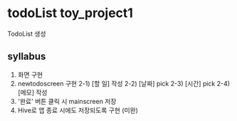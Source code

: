 # todoList toy_project1

TodoList 생성

## syllabus

1. 화면 구현
2. newtodoscreen 구현
    2-1) [할 일] 작성
    2-2) [날짜] pick
    2-3) [시간] pick
    2-4) [메모] 작성
3. '완료' 버튼 클릭 시 mainscreen 저장
4. Hive로 앱 종료 시에도 저장되도록 구현 (미완)